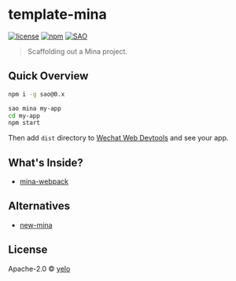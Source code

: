 # template-mina

[![license](https://img.shields.io/github/license/tinajs/template-mina.svg?style=flat-square)](./LICENSE)
[![npm](https://img.shields.io/npm/v/template-mina.svg?style=flat-square)](https://www.npmjs.com/package/template-mina)
[![SAO](https://img.shields.io/badge/⚔️%20SAO-mina-ff69b4.svg?style=flat-square)](https://sao.js.org/)

> Scaffolding out a Mina project.

## Quick Overview
```bash
npm i -g sao@0.x

sao mina my-app
cd my-app
npm start
```

Then add ``dist`` directory to [Wechat Web Devtools](https://mp.weixin.qq.com/debug/wxadoc/dev/devtools/download.html) and see your app.

## What's Inside?

- [mina-webpack](https://github.com/tinajs/mina-webpack)

## Alternatives
- [new-mina](https://github.com/ambar/new-mina)

## License
Apache-2.0 &copy; [yelo](https://github.com/imyelo)
